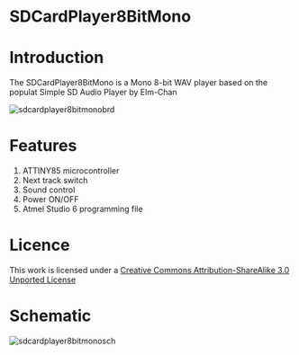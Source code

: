 SDCardPlayer8BitMono
====================
Introduction
============
The SDCardPlayer8BitMono is a Mono 8-bit WAV player based on the populat Simple SD Audio Player by Elm-Chan 

![sdcardplayer8bitmonobrd](https://cloud.githubusercontent.com/assets/5130298/7216016/efb87642-e5e6-11e4-9c0e-0a712c5cc24c.PNG)

Features
========
1. ATTINY85 microcontroller
2. Next track switch
3. Sound control
4. Power ON/OFF
5. Atmel Studio 6 programming file

Licence
=======
<p>This work is licensed under a <a href="http://www.creativecommons.org/licenses/by-sa/3.0" target="_blank">Creative Commons Attribution-ShareAlike 3.0 Unported License</a> 

Schematic
=========
![sdcardplayer8bitmonosch](https://cloud.githubusercontent.com/assets/5130298/7216017/1a1015a8-e5e7-11e4-94df-8e912ecf0967.PNG)
